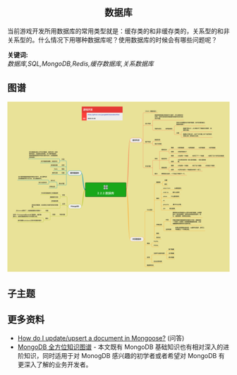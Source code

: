 <h2 align="center">数据库</h2>
<p>
当前游戏开发所用数据库的常用类型就是：缓存类的和非缓存类的，关系型的和非关系型的。什么情况下用哪种数据库呢？使用数据库的时候会有哪些问题呢？
</p>

**关键词:**<br/>
*数据库,SQL,MongoDB,Redis,缓存数据库,关系数据库*

## 图谱
![图片加载中...](../exports/2.2.2.数据库.png?raw=true)

## 子主题

## 更多资料
* [How do I update/upsert a document in Mongoose?](https://stackoverflow.com/questions/7267102/how-do-i-update-upsert-a-document-in-mongoose/50208331#50208331) (问答)
* [MongoDB 全方位知识图谱](https://zhuanlan.zhihu.com/p/497736109) - 本文既有 MongoDB 基础知识也有相对深入的进阶知识，同时适用于对 MonogDB 感兴趣的初学者或者希望对 MongoDB 有更深入了解的业务开发者。